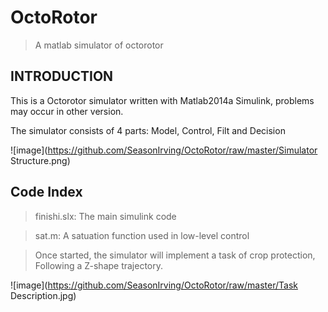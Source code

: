 # OctoRotor
>A matlab simulator of octorotor
## INTRODUCTION
This is a Octorotor simulator written with Matlab2014a Simulink, problems may occur in other version.

The simulator consists of 4 parts: Model, Control, Filt and Decision

![image](https://github.com/SeasonIrving/OctoRotor/raw/master/Simulator Structure.png)
## Code Index
> finishi.slx: 
> The main simulink code

> sat.m: 
> A satuation function used in low-level control

> Once started, the simulator will implement a task of crop protection, Following a Z-shape trajectory.

![image](https://github.com/SeasonIrving/OctoRotor/raw/master/Task Description.jpg)
